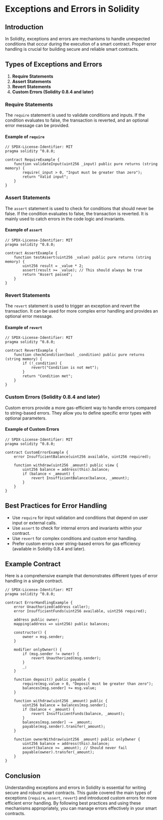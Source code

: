 # Exceptions and Errors in Solidity

## Introduction

In Solidity, exceptions and errors are mechanisms to handle unexpected conditions that occur during the execution of a smart contract. Proper error handling is crucial for building secure and reliable smart contracts.

## Types of Exceptions and Errors

1. **Require Statements**
2. **Assert Statements**
3. **Revert Statements**
4. **Custom Errors (Solidity 0.8.4 and later)**

### Require Statements

The `require` statement is used to validate conditions and inputs. If the condition evaluates to false, the transaction is reverted, and an optional error message can be provided.

#### Example of `require`

```solidity
// SPDX-License-Identifier: MIT
pragma solidity ^0.8.0;

contract RequireExample {
    function validateInput(uint256 _input) public pure returns (string memory) {
        require(_input > 0, "Input must be greater than zero");
        return "Valid input";
    }
}
```

### Assert Statements

The `assert` statement is used to check for conditions that should never be false. If the condition evaluates to false, the transaction is reverted. It is mainly used to catch errors in the code logic and invariants.

#### Example of `assert`

```solidity
// SPDX-License-Identifier: MIT
pragma solidity ^0.8.0;

contract AssertExample {
    function testAssert(uint256 _value) public pure returns (string memory) {
        uint256 result = _value * 2;
        assert(result >= _value); // This should always be true
        return "Assert passed";
    }
}
```

### Revert Statements

The `revert` statement is used to trigger an exception and revert the transaction. It can be used for more complex error handling and provides an optional error message.

#### Example of `revert`

```solidity
// SPDX-License-Identifier: MIT
pragma solidity ^0.8.0;

contract RevertExample {
    function checkCondition(bool _condition) public pure returns (string memory) {
        if (!_condition) {
            revert("Condition is not met");
        }
        return "Condition met";
    }
}
```

### Custom Errors (Solidity 0.8.4 and later)

Custom errors provide a more gas-efficient way to handle errors compared to string-based errors. They allow you to define specific error types with optional parameters.

#### Example of Custom Errors

```solidity
// SPDX-License-Identifier: MIT
pragma solidity ^0.8.0;

contract CustomErrorExample {
    error InsufficientBalance(uint256 available, uint256 required);

    function withdraw(uint256 _amount) public view {
        uint256 balance = address(this).balance;
        if (balance < _amount) {
            revert InsufficientBalance(balance, _amount);
        }
    }
}
```

## Best Practices for Error Handling

- Use `require` for input validation and conditions that depend on user input or external calls.
- Use `assert` to check for internal errors and invariants within your contract.
- Use `revert` for complex conditions and custom error handling.
- Prefer custom errors over string-based errors for gas efficiency (available in Solidity 0.8.4 and later).

## Example Contract

Here is a comprehensive example that demonstrates different types of error handling in a single contract.

```
// SPDX-License-Identifier: MIT
pragma solidity ^0.8.0;

contract ErrorHandlingExample {
    error Unauthorized(address caller);
    error InsufficientFunds(uint256 available, uint256 required);

    address public owner;
    mapping(address => uint256) public balances;

    constructor() {
        owner = msg.sender;
    }

    modifier onlyOwner() {
        if (msg.sender != owner) {
            revert Unauthorized(msg.sender);
        }
        _;
    }

    function deposit() public payable {
        require(msg.value > 0, "Deposit must be greater than zero");
        balances[msg.sender] += msg.value;
    }

    function withdraw(uint256 _amount) public {
        uint256 balance = balances[msg.sender];
        if (balance < _amount) {
            revert InsufficientFunds(balance, _amount);
        }
        balances[msg.sender] -= _amount;
        payable(msg.sender).transfer(_amount);
    }

    function ownerWithdraw(uint256 _amount) public onlyOwner {
        uint256 balance = address(this).balance;
        assert(balance >= _amount); // Should never fail
        payable(owner).transfer(_amount);
    }
}
```

## Conclusion

Understanding exceptions and errors in Solidity is essential for writing secure and robust smart contracts. This guide covered the main types of exceptions (`require`, `assert`, `revert`) and introduced custom errors for more efficient error handling. By following best practices and using these mechanisms appropriately, you can manage errors effectively in your smart contracts.
